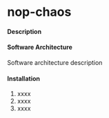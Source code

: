 # nop-chaos

#### Description

#### Software Architecture
Software architecture description

#### Installation

1.  xxxx
2.  xxxx
3.  xxxx

